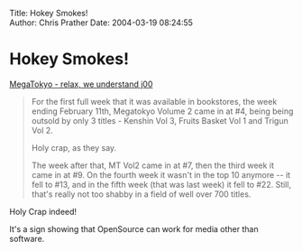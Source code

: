 Title: Hokey Smokes!  
Author: Chris Prather
Date: 2004-03-19 08:24:55

# Hokey Smokes!
<a title="MegaTokyo - relax, we understand j00" href="http://www.megatokyo.com/">MegaTokyo - relax, we understand j00</a>
<blockquote>
For the first full week that it was available in bookstores, the week ending February 11th, Megatokyo Volume 2 came in at #4, being being outsold by only 3 titles - Kenshin Vol 3, Fruits Basket Vol 1 and Trigun Vol 2.

Holy crap, as they say.

The week after that, MT Vol2 came in at #7, then the third week it came in at #9. On the fourth week it wasn't in the top 10 anymore -- it fell to #13, and in the fifth week (that was last week) it fell to #22. Still, that's really not too shabby in a field of well over 700 titles. 
</blockquote>

Holy Crap indeed!

It's a sign showing that OpenSource can work for media other than software.
